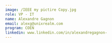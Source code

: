 ```yaml
---
image: /IEEE my pictire Copy.jpg
role: VP - IT
name: Alexandre Gagnon
email: alexg@unixrealm.com
program: COEN
linkedin: www.linkedin.com/in/alexandregagnon-
---
```


